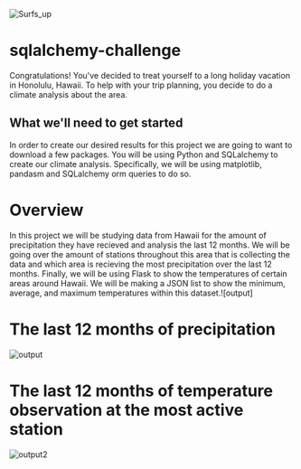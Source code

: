 
![Surfs_up](https://github.com/Jleavitt0/sqlalchemy-challenge/assets/128939328/58f2d328-35a6-4ab0-9f15-1a42ed86c2b5)

# sqlalchemy-challenge
Congratulations! You've decided to treat yourself to a long holiday vacation in Honolulu, Hawaii. To help with your trip planning, you decide to do a climate analysis about the area.

## What we'll need to get started
In order to create our desired results for this project we are going to want to download a few packages. You will be using Python and SQLalchemy to create our climate analysis. Specifically, we will be using matplotlib, pandasm and SQLalchemy orm queries to do so.

# Overview
In this project we will be studying data from Hawaii for the amount of precipitation they have recieved and analysis the last 12 months. We will be going over the amount of stations throughout this area that is collecting the data and which area is recieving the most precipitation over the last 12 months. Finally, we will be using Flask to show the temperatures of certain areas around Hawaii. We will be making a JSON list to show the minimum, average, and maximum temperatures within this dataset.![output]

# The last 12 months of precipitation
![output](https://github.com/Jleavitt0/sqlalchemy-challenge/assets/128939328/61c92a3e-0e55-4a14-8a1b-308580435981)

# The last 12 months of temperature observation at the most active station
![output2](https://github.com/Jleavitt0/sqlalchemy-challenge/assets/128939328/92be626f-fe4a-4d4a-82f2-64f59105cb3c)
